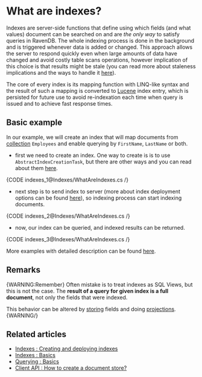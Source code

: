 ﻿# What are indexes?

Indexes are server-side functions that define using which fields (and what values) document can be searched on and are _the only way_ to satisfy queries in RavenDB. The whole indexing process is done in the background and is triggered whenever data is added or changed. This approach allows the server to respond quickly even when large amounts of data have changed and avoid costly table scans operations, however implication of this choice is that results might be stale (you can read more about staleness implications and the ways to handle it [here](../indexes/stale-indexes)).

The core of every index is its mapping function with LINQ-like syntax and the result of such a mapping is converted to [Lucene](http://lucene.apache.org/) index entry, which is persisted for future use to avoid re-indexation each time when query is issued and to achieve fast response times.

## Basic example

In our example, we will create an index that will map documents from [collection](../client-api/faq/what-is-a-collection) `Employees` and enable querying by `FirstName`, `LastName` or both.

- first we need to create an index. One way to create is is to use `AbstractIndexCreationTask`, but there are other ways and you can read about them [here](../indexes/creating-and-deploying).

{CODE indexes_1@Indexes/WhatAreIndexes.cs /}

- next step is to send index to server (more about index deployment options can be found [here](../indexes/creating-and-deploying)), so indexing process can start indexing documents.

{CODE indexes_2@Indexes/WhatAreIndexes.cs /}

- now, our index can be queried, and indexed results can be returned.

{CODE indexes_3@Indexes/WhatAreIndexes.cs /}

More examples with detailed description can be found [here](../indexes/indexing-basics).

## Remarks

{WARNING:Remember}
Often mistake is to treat indexes as SQL Views, but this is not the case. The **result of a query for given index is a full document**, not only the fields that were indexed. 

This behavior can be altered by [storing](../indexes/storing-data-in-index) fields and doing [projections](../indexes/querying/projections).
{WARNING/}

## Related articles

- [Indexes : Creating and deploying indexes](../indexes/creating-and-deploying)
- [Indexes : Basics](../indexes/indexing-basics)
- [Querying : Basics](../indexes/querying/basics)
- [Client API : How to create a document store?](../client-api/creating-document-store)
